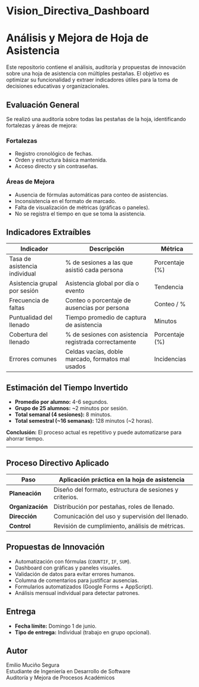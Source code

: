 # Vision_Directiva_Dashboard

# Análisis y Mejora de Hoja de Asistencia

Este repositorio contiene el análisis, auditoría y propuestas de innovación sobre una hoja de asistencia con múltiples pestañas. El objetivo es optimizar su funcionalidad y extraer indicadores útiles para la toma de decisiones educativas y organizacionales.

## Evaluación General

Se realizó una auditoría sobre todas las pestañas de la hoja, identificando fortalezas y áreas de mejora:

### Fortalezas
- Registro cronológico de fechas.
- Orden y estructura básica mantenida.
- Acceso directo y sin contraseñas.

### Áreas de Mejora
- Ausencia de fórmulas automáticas para conteo de asistencias.
- Inconsistencia en el formato de marcado.
- Falta de visualización de métricas (gráficas o paneles).
- No se registra el tiempo en que se toma la asistencia.


## Indicadores Extraíbles

| Indicador                       | Descripción                                              | Métrica         |
|--------------------------------|----------------------------------------------------------|-----------------|
| Tasa de asistencia individual  | % de sesiones a las que asistió cada persona             | Porcentaje (%)  |
| Asistencia grupal por sesión   | Asistencia global por día o evento                       | Tendencia       |
| Frecuencia de faltas           | Conteo o porcentaje de ausencias por persona             | Conteo / %      |
| Puntualidad del llenado        | Tiempo promedio de captura de asistencia                 | Minutos         |
| Cobertura del llenado          | % de sesiones con asistencia registrada correctamente    | Porcentaje (%)  |
| Errores comunes                | Celdas vacías, doble marcado, formatos mal usados        | Incidencias     |


## Estimación del Tiempo Invertido

- **Promedio por alumno:** 4-6 segundos.
- **Grupo de 25 alumnos:** ~2 minutos por sesión.
- **Total semanal (4 sesiones):** 8 minutos.
- **Total semestral (~16 semanas):** 128 minutos (~2 horas).

**Conclusión:** El proceso actual es repetitivo y puede automatizarse para ahorrar tiempo.

---

## Proceso Directivo Aplicado

| Paso | Aplicación práctica en la hoja de asistencia |
|------|-----------------------------------------------|
| **Planeación** | Diseño del formato, estructura de sesiones y criterios. |
| **Organización** | Distribución por pestañas, roles de llenado. |
| **Dirección** | Comunicación del uso y supervisión del llenado. |
| **Control** | Revisión de cumplimiento, análisis de métricas. |



##  Propuestas de Innovación

-  Automatización con fórmulas (`COUNTIF`, `IF`, `SUM`).
-  Dashboard con gráficas y paneles visuales.
-  Validación de datos para evitar errores humanos.
-  Columna de comentarios para justificar ausencias.
-  Formularios automatizados (Google Forms + AppScript).
-  Análisis mensual individual para detectar patrones.



## Entrega

- **Fecha límite:** Domingo 1 de junio.
- **Tipo de entrega:** Individual (trabajo en grupo opcional).



## Autor

Emilio Muciño Segura  
Estudiante de Ingeniería en Desarrollo de Software  
Auditoría y Mejora de Procesos Académicos

